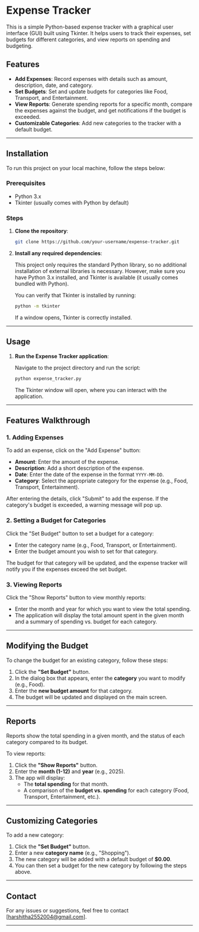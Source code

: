# Expense Tracker

This is a simple Python-based expense tracker with a graphical user interface (GUI) built using Tkinter. It helps users to track their expenses, set budgets for different categories, and view reports on spending and budgeting.

## Features

- **Add Expenses**: Record expenses with details such as amount, description, date, and category.
- **Set Budgets**: Set and update budgets for categories like Food, Transport, and Entertainment.
- **View Reports**: Generate spending reports for a specific month, compare the expenses against the budget, and get notifications if the budget is exceeded.
- **Customizable Categories**: Add new categories to the tracker with a default budget.

---

## Installation

To run this project on your local machine, follow the steps below:

### Prerequisites

- Python 3.x
- Tkinter (usually comes with Python by default)

### Steps

1. **Clone the repository**:
   
   ```bash
   git clone https://github.com/your-username/expense-tracker.git
   ```

2. **Install any required dependencies**:

   This project only requires the standard Python library, so no additional installation of external libraries is necessary. However, make sure you have Python 3.x installed, and Tkinter is available (it usually comes bundled with Python).

   You can verify that Tkinter is installed by running:

   ```bash
   python -m tkinter
   ```

   If a window opens, Tkinter is correctly installed.

---

## Usage

1. **Run the Expense Tracker application**:

   Navigate to the project directory and run the script:

   ```bash
   python expense_tracker.py
   ```

   The Tkinter window will open, where you can interact with the application.

---

## Features Walkthrough

### 1. Adding Expenses

To add an expense, click on the "Add Expense" button:

- **Amount**: Enter the amount of the expense.
- **Description**: Add a short description of the expense.
- **Date**: Enter the date of the expense in the format `YYYY-MM-DD`.
- **Category**: Select the appropriate category for the expense (e.g., Food, Transport, Entertainment).

After entering the details, click "Submit" to add the expense. If the category's budget is exceeded, a warning message will pop up.

### 2. Setting a Budget for Categories

Click the "Set Budget" button to set a budget for a category:

- Enter the category name (e.g., Food, Transport, or Entertainment).
- Enter the budget amount you wish to set for that category.

The budget for that category will be updated, and the expense tracker will notify you if the expenses exceed the set budget.

### 3. Viewing Reports

Click the "Show Reports" button to view monthly reports:

- Enter the month and year for which you want to view the total spending.
- The application will display the total amount spent in the given month and a summary of spending vs. budget for each category.

---

## Modifying the Budget

To change the budget for an existing category, follow these steps:

1. Click the **"Set Budget"** button.
2. In the dialog box that appears, enter the **category** you want to modify (e.g., Food).
3. Enter the **new budget amount** for that category.
4. The budget will be updated and displayed on the main screen.

---

## Reports

Reports show the total spending in a given month, and the status of each category compared to its budget.

To view reports:

1. Click the **"Show Reports"** button.
2. Enter the **month (1-12)** and **year** (e.g., 2025).
3. The app will display:
   - The **total spending** for that month.
   - A comparison of the **budget vs. spending** for each category (Food, Transport, Entertainment, etc.).

---

## Customizing Categories

To add a new category:

1. Click the **"Set Budget"** button.
2. Enter a new **category name** (e.g., "Shopping").
3. The new category will be added with a default budget of **$0.00**.
4. You can then set a budget for the new category by following the steps above.

---

## Contact

For any issues or suggestions, feel free to contact [harshitha2552004@gmail.com].

---
